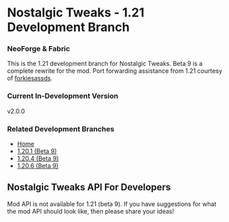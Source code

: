# Nostalgic Tweaks - 1.21 Development Branch

### NeoForge & Fabric

This is the 1.21 development branch for Nostalgic Tweaks. Beta 9 is a complete rewrite for the mod.
Port forwarding assistance from 1.21 courtesy
of [forkiesassds](https://github.com/forkiesassds/Nostalgic-Tweaks/tree/1.21).

### Current In-Development Version

v2.0.0

### Related Development Branches

- [Home](https://github.com/Adrenix/Nostalgic-Tweaks)
- [1.20.1 (Beta 9)](https://github.com/Adrenix/Nostalgic-Tweaks/tree/1.20.1)
- [1.20.4 (Beta 9)](https://github.com/Adrenix/Nostalgic-Tweaks/tree/1.20.4)
- [1.20.6 (Beta 9)](https://github.com/Adrenix/Nostalgic-Tweaks/tree/1.20.6)

## Nostalgic Tweaks API For Developers

Mod API is not available for 1.21 (beta 9). If you have suggestions for what the mod API should look like, then please
share your ideas!
